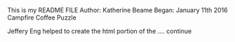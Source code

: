 This is my README FILE
Author: Katherine Beame
Began: January 11th 2016
 Campfire Coffee Puzzle

Jeffery Eng helped to create the html portion of the .... continue
